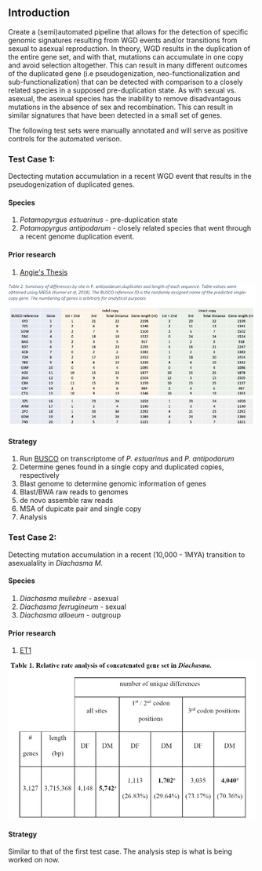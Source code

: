 ## Introduction

Create a (semi)automated pipeline that allows for the detection of specific genomic signatures resulting from WGD events and/or transitions from sexual to asexual reproduction. In theory, WGD results in the duplication of the entire gene set, and with that, mutations can accumulate in one copy and avoid selection altogether. This can result in many different outcomes of the duplicated gene (i.e pseudogenization, neo-functionalization and sub-functionalization) that can be detected with comparison to a closely related species in a supposed pre-duplication state. As with sexual vs. asexual, the asexual species has the inability to remove disadvantagous mutations in the absence of sex and recombination. This can result in similar signatures that have been detected in a small set of genes.

The following test sets were manually annotated and will serve as positive controls for the automated verison.

### **Test Case 1:**

Dectecting mutation accumulation in a recent WGD event that results in the pseudogenization of duplicated genes.

#### **Species**

1. *Potamopyrgus estuarinus* - pre-duplication state
2. *Potamopyrgus antipodarum* - closely related species that went through a recent genome duplication event.

#### **Prior research**

1. [Angie's Thesis](/sources/articles/honorsthesis_akalwies.pdf)

![table1](/sources/pictures/sample_output001.png)

#### **Strategy**

1. Run [BUSCO](https://gitlab.com/ezlab/busco) on transcriptome of *P. estuarinus* and *P. antipodarum*
2. Determine genes found in a single copy and duplicated copies, respectively
3. Blast genome to determine genomic information of genes
4. Blast/BWA raw reads to genomes 
5. de novo assemble raw reads
6. MSA of dupicate pair and single copy
7. Analysis

### **Test Case 2:**

Detecting mutation accumulation in a recent (10,000 - 1MYA) transition to asexualality in *Diachasma M.*

#### **Species**

1. *Diachasma muliebre* - asexual
2. *Diachasma ferrugineum* - sexual
3. *Diachasma alloeum* - outgroup

#### **Prior research**

1. [ET1](/sources/articles/GenomeEvolutionAsexualwasp.pdf)

![table2](/sources/pictures/sample_output002.png)

#### **Strategy**

Similar to that of the first test case. The analysis step is what is being worked on now.
